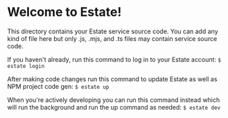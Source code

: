 # Welcome to Estate!
This directory contains your Estate service source code.
You can add any kind of file here but only .js, .mjs, and .ts files may contain service source code.

If you haven't already, run this command to log in to your Estate account:
`$ estate login`

After making code changes run this command to update Estate as well as NPM project code gen:
`$ estate up`

When you're actively developing you can run this command instead which will run the background and run the up command as needed:
`$ estate dev`